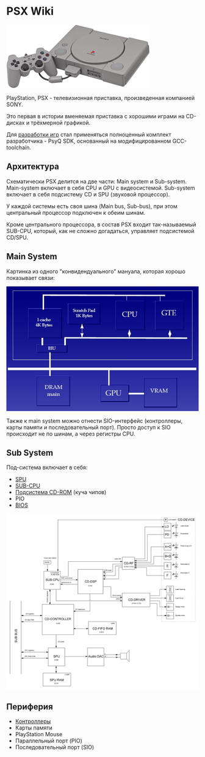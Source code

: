 # PSX Wiki

![PSX-Console-wController_small](/wiki/imgstore/PSX-Console-wController_small.png)

PlayStation, PSX - телевизионная приставка, произведенная компанией SONY.

Это первая в истории вменяемая приставка с хорошими играми на CD-дисках и трёхмерной графикой.

Для [разработки игр](sdk.md) стал применяться полноценный комплект разработчика - PsyQ SDK, основанный на модифицированном GCC-toolchain.

## Архитектура

Схематически PSX делится на две части: Main system и Sub-system. Main-system включает в себя CPU и GPU с видеосистемой. Sub-system включает в себя подсистему CD и SPU (звуковой процессор).

У каждой системы есть своя шина (Main bus, Sub-bus), при этом центральный процессор подключен к обеим шинам.

Кроме центрального процессора, в состав PSX входит так-называемый SUB-CPU, который, как не сложно догадаться, управляет подсистемой CD/SPU.

## Main System

Картинка из одного "конвидендуального" мануала, которая хорошо показывает связи:

![Psx_main_system](/wiki/imgstore/Psx_main_system.jpg)

Также к main system можно отнести SIO-интерфейс (контроллеры, карты памяти и последовательный порт). Просто доступ к SIO происходит не по шинам, а через регистры CPU.

## Sub System

Под-система включает в себя:

- [SPU](spu.md)
- [SUB-CPU](subcpu.md)
- [Подсистема CD-ROM](cd.md) (куча чипов)
- PIO
- [BIOS](bios.md)

![Subsystem](/wiki/imgstore/Subsystem.jpg)

## Периферия

- [Контроллеры](controller.md)
- Карты памяти
- PlayStation Mouse
- Параллельный порт (PIO)
- Последовательный порт (SIO)
